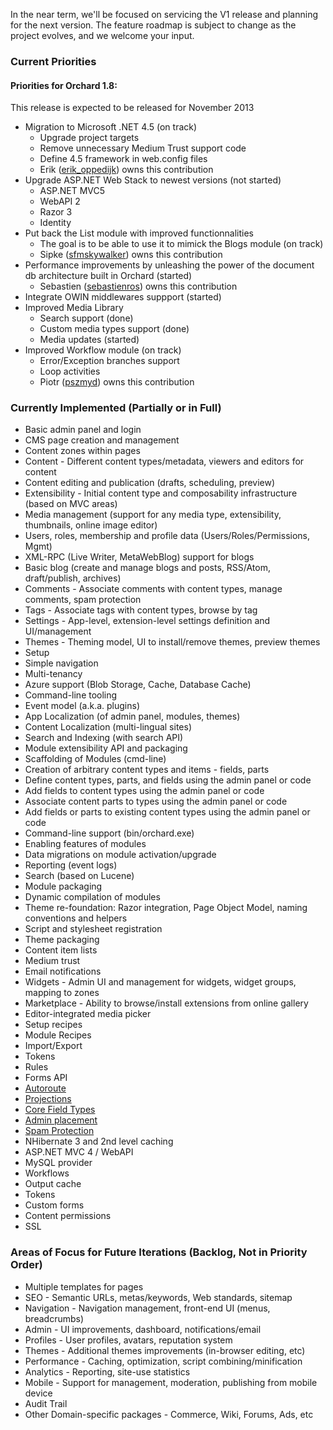 In the near term, we'll be focused on servicing the V1 release and planning for the next version.
The feature roadmap is subject to change as the project evolves, and we welcome your input.

### Current Priorities

#### Priorities for Orchard 1.8:

This release is expected to be released for November 2013

* Migration to Microsoft .NET 4.5 (on track)
  * Upgrade project targets
  * Remove unnecessary Medium Trust support code
  * Define 4.5 framework in web.config files
  * Erik ([erik_oppedijk](https://www.codeplex.com/site/users/view/erik_oppedijk)) owns this contribution
* Upgrade ASP.NET Web Stack to newest versions (not started)
  * ASP.NET MVC5
  * WebAPI 2
  * Razor 3
  * Identity
* Put back the List module with improved functionnalities
  * The goal is to be able to use it to mimick the Blogs module (on track)
  * Sipke ([sfmskywalker](http://www.codeplex.com/site/users/view/sfmskywalker)) owns this contribution
* Performance improvements by unleashing the power of the document db architecture built in Orchard (started)
  * Sebastien ([sebastienros](http://www.codeplex.com/site/users/view/sebastienros)) owns this contribution
* Integrate OWIN middlewares suppport (started)
* Improved Media Library
  * Search support (done)
  * Custom media types support (done)
  * Media updates (started) 
* Improved Workflow module (on track)
  * Error/Exception branches support
  * Loop activities
  * Piotr ([pszmyd](https://www.codeplex.com/site/users/view/pszmyd)) owns this contribution

### Currently Implemented (Partially or in Full)

* Basic admin panel and login
* CMS page creation and management
* Content zones within pages
* Content - Different content types/metadata, viewers and editors for content 
* Content editing and publication (drafts, scheduling, preview)
* Extensibility - Initial content type and composability infrastructure (based on MVC areas)
* Media management (support for any media type, extensibility, thumbnails, online image editor)
* Users, roles, membership and profile data (Users/Roles/Permissions, Mgmt)
* XML-RPC (Live Writer, MetaWebBlog) support for blogs
* Basic blog (create and manage blogs and posts, RSS/Atom, draft/publish, archives)
* Comments - Associate comments with content types, manage comments, spam protection
* Tags - Associate tags with content types, browse by tag
* Settings - App-level, extension-level settings definition and UI/management
* Themes - Theming model, UI to install/remove themes, preview themes
* Setup
* Simple navigation
* Multi-tenancy
* Azure support (Blob Storage, Cache, Database Cache)
* Command-line tooling
* Event model (a.k.a. plugins)
* App Localization (of admin panel, modules, themes)
* Content Localization (multi-lingual sites)
* Search and Indexing (with search API)
* Module extensibility API and packaging
* Scaffolding of Modules (cmd-line)
* Creation of arbitrary content types and items - fields, parts
* Define content types, parts, and fields using the admin panel or code
* Add fields to content types using the admin panel or code
* Associate content parts to types using the admin panel or code
* Add fields or parts to existing content types using the admin panel or code
* Command-line support (bin/orchard.exe)
* Enabling features of modules
* Data migrations on module activation/upgrade
* Reporting (event logs)
* Search (based on Lucene)
* Module packaging
* Dynamic compilation of modules
* Theme re-foundation: Razor integration, Page Object Model, naming conventions and helpers
* Script and stylesheet registration
* Theme packaging
* Content item lists
* Medium trust
* Email notifications
* Widgets - Admin UI and management for widgets, widget groups, mapping to zones
* Marketplace - Ability to browse/install extensions from online gallery
* Editor-integrated media picker
* Setup recipes
* Module Recipes
* Import/Export
* Tokens
* Rules
* Forms API
* [Autoroute](http://orchard.codeplex.com/discussions/274916)
* [Projections](http://orchard.codeplex.com/discussions/274915)
* [Core Field Types](http://orchard.codeplex.com/discussions/274918)
* [Admin placement](http://orchard.codeplex.com/discussions/348649)
* [Spam Protection](http://orchard.codeplex.com/discussions/348654)
* NHibernate 3 and 2nd level caching
* ASP.NET MVC 4 / WebAPI
* MySQL provider
* Workflows
* Output cache
* Tokens
* Custom forms
* Content permissions
* SSL

### Areas of Focus for Future Iterations (Backlog, Not in Priority Order)

* Multiple templates for pages
* SEO - Semantic URLs, metas/keywords, Web standards, sitemap
* Navigation - Navigation management, front-end UI (menus, breadcrumbs)
* Admin - UI improvements, dashboard, notifications/email
* Profiles - User profiles, avatars, reputation system
* Themes - Additional themes improvements (in-browser editing, etc)
* Performance - Caching, optimization, script combining/minification
* Analytics - Reporting, site-use statistics
* Mobile - Support for management, moderation, publishing from mobile device
* Audit Trail
* Other Domain-specific packages - Commerce, Wiki, Forums, Ads, etc
